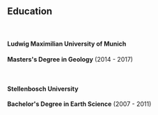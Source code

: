 <div class='PortMarker'>

## Education

<div class='StyledHR'></div><br>

#### Ludwig Maximilian University of Munich
**Masters's Degree in Geology** (2014 - 2017)

<div class='StyledHR'></div><br>

#### Stellenbosch University
**Bachelor's Degree in Earth Science** (2007 - 2011)

